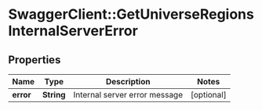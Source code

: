 # SwaggerClient::GetUniverseRegionsInternalServerError

## Properties
Name | Type | Description | Notes
------------ | ------------- | ------------- | -------------
**error** | **String** | Internal server error message | [optional] 


